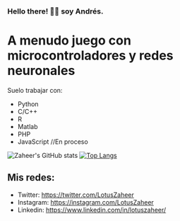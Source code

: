 ### Hello there! 👋🏼 soy Andrés. 

#  A menudo juego con microcontroladores y redes neuronales

Suelo trabajar con: 

* Python
* C/C++
* R  
* Matlab
* PHP
* JavaScript //En proceso

![Zaheer's GitHub stats](https://github-readme-stats.vercel.app/api?username=LotusZaheer&hide=contribs,prs&theme=buefy&show_icons=true) [![Top Langs](https://github-readme-stats.vercel.app/api/top-langs/?username=LotusZaheer&layout=compact&theme=buefy)](https://github.com/LotusZaheer/github-readme-stats)


## Mis redes: 
* Twitter: https://twitter.com/LotusZaheer
* Instagram: https://instagram.com/LotusZaheer
* Linkedin: https://www.linkedin.com/in/lotuszaheer/

<!--
**LotusZaheer/LotusZaheer** is a ✨ _special_ ✨ repository because its `README.md` (this file) appears on your GitHub profile.

Here are some ideas to get you started:

- 🔭 I’m currently working on ...
- 🌱 I’m currently learning ...
- 👯 I’m looking to collaborate on ...
- 🤔 I’m looking for help with ...
- 💬 Ask me about ...
- 📫 How to reach me: ...
- 😄 Pronouns: ...
- ⚡ Fun fact: ...
-->
